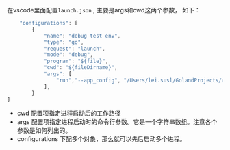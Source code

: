 在vscode里面配置`launch.json` , 主要是args和cwd这两个参数， 如下：
``` js
    "configurations": [
        {
            "name": "debug test env",
            "type": "go",
            "request": "launch",
            "mode": "debug",
            "program": "${file}",
            "cwd": "${fileDirname}",
            "args": [
                "run","--app_config", "/Users/lei.susl/GolandProjects/auto-scaler/configs/test.json",
            ],
        }
]
```
-   cwd 配置项指定进程启动后的工作路径
-   args 配置项指定进程启动时的命令行参数。它是一个字符串数组。注意各个参数是如何列出的。
-   configurations 下配多个对象，那么就可以先后启动多个进程。